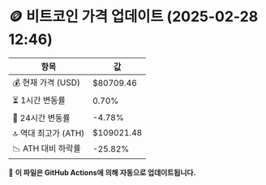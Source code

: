 # 🪙 비트코인 가격 업데이트 (2025-02-28 12:46)

| 항목                | 값 |
|--------------------|----------------|
| 💰 현재 가격 (USD) | $80709.46 |
| ⏳ 1시간 변동률    | 0.70% |
| 📆 24시간 변동률   | -4.78% |
| 🔝 역대 최고가 (ATH) | $109021.48 |
| 📉 ATH 대비 하락률 | -25.82% |

🔄 **이 파일은 GitHub Actions에 의해 자동으로 업데이트됩니다.**

